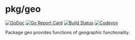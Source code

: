pkg/geo
=======

[![GoDoc](https://godoc.org/github.com/weathersource/go-geo?status.svg)](https://godoc.org/github.com/weathersource/go-geo)
[![Go Report Card](https://goreportcard.com/badge/github.com/weathersource/go-geo)](https://goreportcard.com/report/github.com/weathersource/go-geo)
[![Build Status](https://travis-ci.org/weathersource/go-geo.svg)](https://travis-ci.org/weathersource/go-geo)
[![Codevov](https://codecov.io/gh/weathersource/go-geo/branch/master/graphs/badge.svg)](https://codecov.io/gh/weathersource/go-geo)

Package geo provides functions of geographic functionality.

